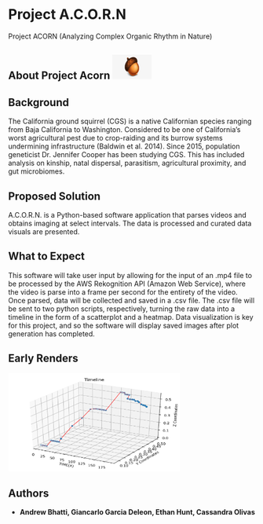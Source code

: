 # Project A.C.O.R.N
Project ACORN (Analyzing Complex Organic Rhythm in Nature)

## About Project Acorn <img src="https://github.com/Ethanph89/ProjectACORN/blob/featureTimeline/assets/acorn.png" width="80" height="50">

## Background
The California ground squirrel (CGS) is a native Californian species ranging from Baja California to Washington. 
Considered to be one of California’s worst agricultural pest due to crop-raiding and its burrow systems undermining infrastructure (Baldwin et al. 2014). 
Since 2015, population geneticist Dr. Jennifer Cooper has been studying CGS. This has included analysis on kinship, natal dispersal, parasitism, agricultural proximity, and gut microbiomes. 

## Proposed Solution
A.C.O.R.N. is a Python-based software application that parses videos and obtains imaging at select intervals. The data is processed and curated data visuals are presented.

## What to Expect
This software will take user input by allowing for the input of an .mp4 file to be processed by the AWS Rekognition API (Amazon Web Service), where the video is parse into a frame per second for the entirety of the video. Once parsed, data will be collected and saved in a .csv file. The .csv file will be sent to two python scripts, respectively, turning the raw data into a timeline in the form of a scatterplot and a heatmap. Data visualization is key for this project, and so the software will display saved images after plot generation has completed.  

## Early Renders
<img src="https://github.com/Ethanph89/ProjectACORN/blob/featureTimeline/assets/data.png" width="350" height="200">

## Authors
* **Andrew Bhatti, Giancarlo Garcia Deleon, Ethan Hunt, Cassandra Olivas**